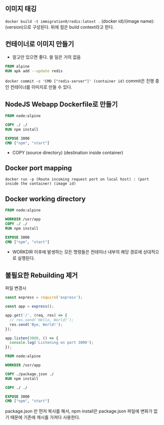 ## 이미지 태깅
`docker build -t immigration9/redis:latest .`
(docker id)/(image name):(version)으로 구성된다.
뒤에 점은 build context라고 한다.

## 컨테이너로 이미지 만들기 
* 알고만 있으면 좋다. 쓸 일은 거의 없음
```Dockerfile
FROM alpine
RUN apk add --update redis
```

`docker commit -c 'CMD ["redis-server"]' (container id)`
commit은 진행 중인 컨테이너를 이미지로 만들 수 있다.

## NodeJS Webapp Dockerfile로 만들기

```Dockerfile
FROM node:alpine

COPY ./ ./
RUN npm install

EXPOSE 3000
CMD ["npm", "start"]
```

* COPY (source directory) (destination inside container)

## Docker port mapping
`docker run -p (Route incoming request port on local host) : (port inside the container) (image id)`

## Docker working directory
```Dockerfile
FROM node:alpine

WORKDIR /usr/app
COPY ./ ./
RUN npm install

EXPOSE 3000
CMD ["npm", "start"]
```
* WORKDIR 이후에 발생하는 모든 명령들은 컨테이너 내부의 해당 경로에 상대적으로 실행된다.

## 불필요한 Rebuilding 제거
파일 변경시
```javascript
const express = require('express');

const app = express();

app.get('/', (req, res) => {
  // res.send('Hello, World!');
  res.send('Bye, World!');
});

app.listen(3000, () => {
  console.log('Listening on port 3000');
});
```

```Dockerfile
FROM node:alpine

WORKDIR /usr/app

COPY ./package.json ./
RUN npm install

COPY ./ ./

EXPOSE 3000
CMD ["npm", "start"]
```
package.json 만 먼저 복사를 해서, npm install은 package.json 파일에 변화가 없기 때문에 기존에 캐시를 가져다 사용한다.